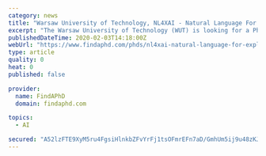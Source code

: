 ```yaml
---
category: news
title: "Warsaw University of Technology, NL4XAI - Natural Language For Explainable Artificial Intelligence PhD Projects, Programs & Scholarships"
excerpt: "The Warsaw University of Technology (WUT) is looking for a PhD student in the EU funded project “Interactive Natural Language Technology for Explainable Artificial Intelligence, NL4XAI” (a project funded by the European Union’s Horizon 2020 research ..."
publishedDateTime: 2020-02-03T14:18:00Z
webUrl: "https://www.findaphd.com/phds/nl4xai-natural-language-for-explainable-artificial-intelligence/?c00IhIm0"
type: article
quality: 0
heat: 0
published: false

provider:
  name: FindAPhD
  domain: findaphd.com

topics:
  - AI

secured: "A52lzFTE9XyM5ru4FgsiHlnkbZFvYrFj1tsOFmrEFn7aD/GmhUm5ij9u48zKJrwl9jf9uFTeiHunpQn24vZKCLwpGMiw39owg4SHguej4G/nj4Uu8iWmv+TR45G1iXfWQZE+oyMp8seTBUfvjEG3s4+KBEFlxZJzEHzOEm9uKyTtQ0SgSlnRQqSIe7S7/t9OKPNtQI47ZU4AmJ6P/wmCdQfsBgUpd5c6LuU0WEn2quTn3+KtGVShvDKK6/LPBpWtaRrtGxYxWlb+M8INT0k0s978y0JP/GBLfQA/lvREvrckTllRFIrICfV/97z7mqtby9GeTpPcA7AdUJvXTpdA3wQxATQ26tYX+YaS01Sq62WDH26eaU68pWeCP+KLlPaidQxwiTc7CM4Vk1LMcx05txDCTTX8xDkUNwumZt/Nt5lM54jGmelA0XsQiOJOlrAXD1SjwrLsSSQ2zxY07vEb1QxFnzTQFX7IXspH/kry6mQ=;bXCBhsxyEf2aR88vo6i9NQ=="
---
```


